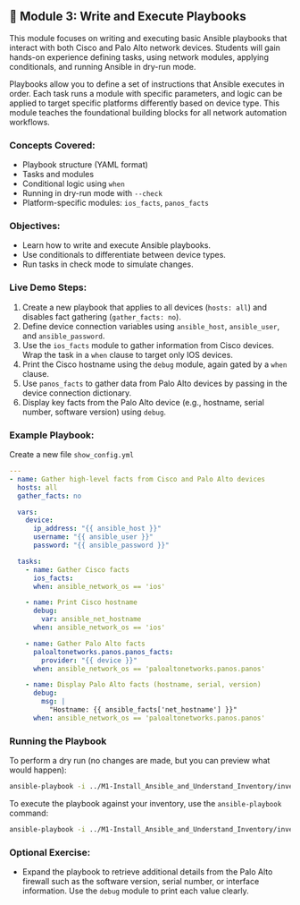 ## 🧪 Module 3: Write and Execute Playbooks

This module focuses on writing and executing basic Ansible playbooks that interact with both Cisco and Palo Alto network devices. Students will gain hands-on experience defining tasks, using network modules, applying conditionals, and running Ansible in dry-run mode.

Playbooks allow you to define a set of instructions that Ansible executes in order. Each task runs a module with specific parameters, and logic can be applied to target specific platforms differently based on device type. This module teaches the foundational building blocks for all network automation workflows.

### Concepts Covered:
- Playbook structure (YAML format)
- Tasks and modules
- Conditional logic using `when`
- Running in dry-run mode with `--check`
- Platform-specific modules: `ios_facts`, `panos_facts`

### Objectives:
- Learn how to write and execute Ansible playbooks.
- Use conditionals to differentiate between device types.
- Run tasks in check mode to simulate changes.

### Live Demo Steps:
1. Create a new playbook that applies to all devices (`hosts: all`) and disables fact gathering (`gather_facts: no`).
2. Define device connection variables using `ansible_host`, `ansible_user`, and `ansible_password`.
3. Use the `ios_facts` module to gather information from Cisco devices. Wrap the task in a `when` clause to target only IOS devices.
4. Print the Cisco hostname using the `debug` module, again gated by a `when` clause.
5. Use `panos_facts` to gather data from Palo Alto devices by passing in the device connection dictionary.
6. Display key facts from the Palo Alto device (e.g., hostname, serial number, software version) using `debug`.

### Example Playbook:

Create a new file `show_config.yml`
```yaml
---
- name: Gather high-level facts from Cisco and Palo Alto devices
  hosts: all
  gather_facts: no

  vars:
    device:
      ip_address: "{{ ansible_host }}"
      username: "{{ ansible_user }}"
      password: "{{ ansible_password }}"

  tasks:
    - name: Gather Cisco facts
      ios_facts:
      when: ansible_network_os == 'ios'

    - name: Print Cisco hostname
      debug:
        var: ansible_net_hostname
      when: ansible_network_os == 'ios'

    - name: Gather Palo Alto facts
      paloaltonetworks.panos.panos_facts:
        provider: "{{ device }}"
      when: ansible_network_os == 'paloaltonetworks.panos.panos'

    - name: Display Palo Alto facts (hostname, serial, version)
      debug:
        msg: |
          "Hostname: {{ ansible_facts['net_hostname'] }}"
      when: ansible_network_os == 'paloaltonetworks.panos.panos'
```

### Running the Playbook

To perform a dry run (no changes are made, but you can preview what would happen):

```bash
ansible-playbook -i ../M1-Install_Ansible_and_Understand_Inventory/inventory.ini show_facts.yml --check
```

To execute the playbook against your inventory, use the `ansible-playbook` command:

```bash
ansible-playbook -i ../M1-Install_Ansible_and_Understand_Inventory/inventory.ini show_facts.yml
```

### Optional Exercise:
- Expand the playbook to retrieve additional details from the Palo Alto firewall such as the software version, serial number, or interface information. Use the `debug` module to print each value clearly.